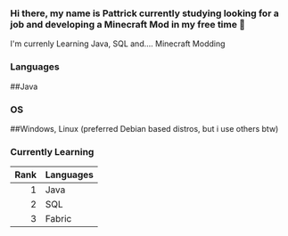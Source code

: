 ### Hi there, my name is Pattrick currently studying looking for a job and developing a Minecraft Mod in my free time 👋

I'm currenly Learning Java, SQL and.... Minecraft Modding

### Languages 

##Java

### OS

##Windows, Linux (preferred Debian based distros, but i use others btw)

### Currently Learning

| Rank | Languages |
|-----:|-----------|
|     1| Java      |
|     2| SQL       |
|     3| Fabric    |




<!--
**pattrickn0/pattrickn0** is a ✨ _special_ ✨ repository because its `README.md` (this file) appears on your GitHub profile.

Here are some ideas to get you started:

- 🔭 I’m currently working on ...
- 🌱 I’m currently learning ...
- 👯 I’m looking to collaborate on ...
- 🤔 I’m looking for help with ...
- 💬 Ask me about ...
- 📫 How to reach me: ...
- 😄 Pronouns: ...
- ⚡ Fun fact: ...
-->
